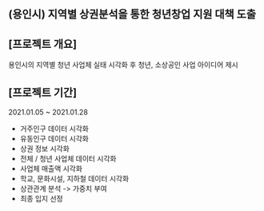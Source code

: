 ## (용인시) 지역별 상권분석을 통한 청년창업 지원 대책 도출

## [프로젝트 개요]
용인시의 지역별 청년 사업체 실태 시각화 후 청년, 소상공인 사업 아이디어 제시

## [프로젝트 기간]
2021.01.05 ~ 2021.01.28
+ 거주인구 데이터 시각화
+ 유동인구 데이터 시각화
+ 상권 정보 시각화
+ 전체 / 청년 사업체 데이터 시각화
+ 사업체 매출액 시각화
+ 학교, 문화시설, 지하철 데이터 시각화
+ 상관관계 분석 -> 가중치 부여
+ 최종 입지 선정
